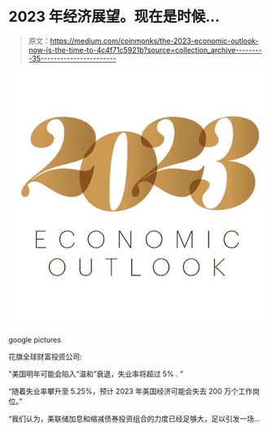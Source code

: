 # 2023 年经济展望。现在是时候…

> 原文：<https://medium.com/coinmonks/the-2023-economic-outlook-now-is-the-time-to-4c4f71c5921b?source=collection_archive---------35----------------------->

![](img/48c42be3cdbc2de4addc5d5bffb8c951.png)

google pictures

花旗全球财富投资公司:

"美国明年可能会陷入“温和”衰退，失业率将超过 5% . "

“随着失业率攀升至 5.25%，预计 2023 年美国经济可能会失去 200 万个工作岗位。”

“我们认为，美联储加息和缩减债券投资组合的力度已经足够大，足以引发一场…